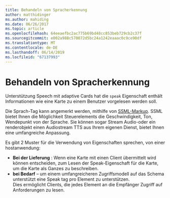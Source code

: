 ```yaml
---
title: Behandeln von Spracherkennung
author: matthidinger
ms.author: mahiding
ms.date: 06/26/2017
ms.topic: article
ms.openlocfilehash: 64eeaefbc2ac775b69bd48cc853beb729cb2c37f
ms.sourcegitcommit: e002a988c570072d5bc24a1242eaaac0c9ce90df
ms.translationtype: MT
ms.contentlocale: de-DE
ms.lasthandoff: 06/14/2019
ms.locfileid: "67137993"
---
```

# <a name="handling-speech"></a>Behandeln von Spracherkennung

Unterstützung Speech mit adaptive Cards hat die `speak` Eigenschaft enthält Informationen wie eine Karte zu einem Benutzer vorgelesen werden soll.

Die Sprach-Tag kann angemerkt werden, mithilfe von [SSML-Markup](https://msdn.microsoft.com/en-us/library/office/hh361578(v=office.14).aspx). SSML bietet Ihnen die Möglichkeit Steuerelements die Geschwindigkeit, Ton, Wendepunkt von der Sprache.  Sie können sogar Stream Audio-oder ein renderobjekt einen Audiostream TTS aus Ihrem eigenen Dienst, bietet Ihnen eine umfangreiche Anpassung.

Es gibt 2 Muster für die Verwendung von Eigenschaften sprechen, von einer hostanwendung:
* **Bei der Lieferung** : Wenn eine Karte mit einen Client übermittelt wird können entscheiden, zum Lesen der Speak-Eigenschaft für die Karte, um die Karte als Ganzes zu beschreiben.
* **bei Bedarf** – um einem umfangreicheren Zugriffsmodell auf das Schema unterstützt eine Speak tag pro Element zu unterstützen.  
Dies ermöglicht Clients, die jedes Element an die Empfänger Zugriff auf Anforderungen zu lesen.

